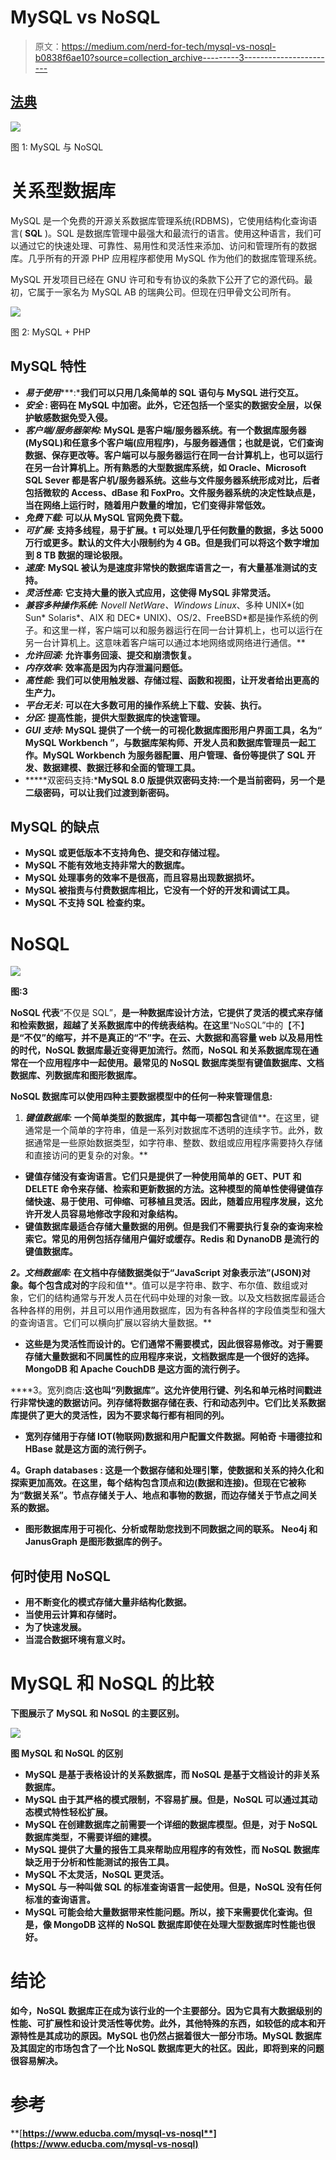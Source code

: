 # MySQL vs NoSQL

> 原文：<https://medium.com/nerd-for-tech/mysql-vs-nosql-b0838f6ae10?source=collection_archive---------3----------------------->

## [法典](http://medium.com/codex)

![](img/f7f1049eb6269d9743efb72e7a475f1f.png)

图 1: MySQL 与 NoSQL

# 关系型数据库

MySQL 是一个免费的开源关系数据库管理系统(RDBMS)，它使用结构化查询语言( **SQL** )。SQL 是数据库管理中最强大和最流行的语言。使用这种语言，我们可以通过它的快速处理、可靠性、易用性和灵活性来添加、访问和管理所有的数据库。几乎所有的开源 PHP 应用程序都使用 MySQL 作为他们的数据库管理系统。

MySQL 开发项目已经在 GNU 许可和专有协议的条款下公开了它的源代码。最初，它属于一家名为 MySQL AB 的瑞典公司。但现在归甲骨文公司所有。

![](img/486d1650fc7f8f7096080acc53c176a0.png)

图 2: MySQL + PHP

## MySQL 特性

*   ***易于使用******:***我们可以只用几条简单的 SQL 语句与 MySQL 进行交互。**
*   *****安全*** **:** 密码在 MySQL 中加密。此外，它还包括一个坚实的数据安全层，以保护敏感数据免受入侵。**
*   *****客户端/服务器架构:*** MySQL 是客户端/服务器系统。有一个数据库服务器(MySQL)和任意多个客户端(应用程序)，与服务器通信；也就是说，它们查询数据、保存更改等。客户端可以与服务器运行在同一台计算机上，也可以运行在另一台计算机上。所有熟悉的大型数据库系统，如 Oracle、Microsoft SQL Sever 都是客户机/服务器系统。这些与文件服务器系统形成对比，后者包括微软的 Access、dBase 和 FoxPro。文件服务器系统的决定性缺点是，当在网络上运行时，随着用户数量的增加，它们变得非常低效。**
*   *****免费下载:*** 可以从 MySQL 官网免费下载。**
*   *****可扩展:*** 支持多线程，易于扩展。t 可以处理几乎任何数量的数据，多达 5000 万行或更多。默认的文件大小限制约为 4 GB。但是我们可以将这个数字增加到 8 TB 数据的理论极限。**
*   *****速度:*** MySQL 被认为是速度非常快的数据库语言之一，有大量基准测试的支持。**
*   *****灵活性高:*** 它支持大量的嵌入式应用，这使得 MySQL 非常灵活。**
*   *****兼容多种操作系统:*** Novell NetWare、Windows* Linux*、多种 UNIX*(如 Sun* Solaris*、AIX 和 DEC* UNIX)、OS/2、FreeBSD*都是操作系统的例子。和这里一样，客户端可以和服务器运行在同一台计算机上，也可以运行在另一台计算机上。这意味着客户端可以通过本地网络或网络进行通信。**
*   *****允许回滚:*** 允许事务回滚、提交和崩溃恢复。**
*   *****内存效率:*** 效率高是因为内存泄漏问题低。**
*   *****高性能:*** 我们可以使用触发器、存储过程、函数和视图，让开发者给出更高的生产力。**
*   *****平台无关:*** 可以在大多数可用的操作系统上下载、安装、执行。**
*   *****分区:*** 提高性能，提供大型数据库的快速管理。**
*   *****GUI 支持:*** MySQL 提供了一个统一的可视化数据库图形用户界面工具，名为“ **MySQL Workbench** ”，与数据库架构师、开发人员和数据库管理员一起工作。MySQL Workbench 为服务器配置、用户管理、备份等提供了 SQL 开发、数据建模、数据迁移和全面的管理工具。**
*   *****双密码支持:***MySQL 8.0 版提供双密码支持:一个是当前密码，另一个是二级密码，可以让我们过渡到新密码。**

## **MySQL 的缺点**

*   **MySQL 或更低版本不支持角色、提交和存储过程。**
*   **MySQL 不能有效地支持非常大的数据库。**
*   **MySQL 处理事务的效率不是很高，而且容易出现数据损坏。**
*   **MySQL 被指责与付费数据库相比，它没有一个好的开发和调试工具。**
*   **MySQL 不支持 SQL 检查约束。**

# **NoSQL**

**![](img/f83249b3a1fe2d3b07f66edbd2b78a3e.png)**

**图:3**

**NoSQL 代表**“不仅是 SQL”，**是一种数据库设计方法，它提供了灵活的模式来存储和检索数据，超越了关系数据库中的传统表结构。在这里**“NoSQL”中的【不】**是“不仅”的缩写，并不是真正的“不”字。在云、大数据和高容量 web 以及易用性的时代，NoSQL 数据库最近变得更加流行。然而，NoSQL 和关系数据库现在通常在一个应用程序中一起使用。最常见的 NoSQL 数据库类型有键值数据库、文档数据库、列数据库和图形数据库。**

**NoSQL 数据库可以使用四种主要数据模型中的任何一种来管理信息:**

1.  *****键值数据库:*** 一个简单类型的数据库，其中每一项都包含**键值**。在这里，键通常是一个简单的字符串，值是一系列对数据库不透明的连续字节。此外，数据通常是一些原始数据类型，如字符串、整数、数组或应用程序需要持久存储和直接访问的更复杂的对象。**

*   **键值存储没有查询语言。它们只是提供了一种使用简单的 GET、PUT 和 DELETE 命令来存储、检索和更新数据的方法。这种模型的简单性使得键值存储快速、易于使用、可伸缩、可移植且灵活。因此，随着应用程序发展，这允许开发人员容易地修改字段和对象结构。**
*   **键值数据库最适合存储大量数据的用例。但是我们不需要执行复杂的查询来检索它。常见的用例包括存储用户偏好或缓存。Redis 和 DynanoDB 是流行的键值数据库。**

*****2。文档数据库:*** 在文档中存储数据类似于“JavaScript 对象表示法”(JSON)对象。每个包含成对的**字段和值**。值可以是字符串、数字、布尔值、数组或对象，它们的结构通常与开发人员在代码中处理的对象一致。以及文档数据库最适合各种各样的用例，并且可以用作通用数据库，因为有各种各样的字段值类型和强大的查询语言。它们可以横向扩展以容纳大量数据。**

*   **这些是为灵活性而设计的。它们通常不需要模式，因此很容易修改。对于需要存储大量数据和不同属性的应用程序来说，文档数据库是一个很好的选择。MongoDB 和 Apache CouchDB 是这方面的流行例子。**

****3。宽列商店:**这也叫“列数据库”。这允许使用行键、列名和单元格时间戳进行非常快速的数据访问。列存储将数据存储在表、行和动态列中。它们比关系数据库提供了更大的灵活性，因为不要求每行都有相同的列。**

*   **宽列存储用于存储 IOT(物联网)数据和用户配置文件数据。阿帕奇 **卡珊德拉**和 **HBase** 就是这方面的流行例子。**

****4。Graph databases :** 这是一个数据存储和处理引擎，使数据和关系的持久化和探索更加高效。在这里，每个结构包含**顶点**和**边**(数据和连接)。但现在它被称为“数据关系”。节点存储关于人、地点和事物的数据，而边存储关于节点之间关系的数据。**

*   **图形数据库用于可视化、分析或帮助您找到不同数据之间的联系。 **Neo4j** 和 **JanusGraph** 是图形数据库的例子。**

## **何时使用 NoSQL**

*   **用不断变化的模式存储大量非结构化数据。**
*   **当使用云计算和存储时。**
*   **为了快速发展。**
*   **当混合数据环境有意义时。**

# **MySQL 和 NoSQL 的比较**

**下图展示了 MySQL 和 NoSQL 的主要区别。**

**![](img/382532d19ff807dccb91315d9eb0b358.png)**

**图 MySQL 和 NoSQL 的区别**

*   **MySQL 是基于表格设计的关系数据库，而 NoSQL 是基于文档设计的非关系数据库。**
*   **MySQL 由于其严格的模式限制，不容易扩展。但是，NoSQL 可以通过其动态模式特性轻松扩展。**
*   **MySQL 在创建数据库之前需要一个详细的数据库模型。但是，对于 NoSQL 数据库类型，不需要详细的建模。**
*   **MySQL 提供了大量的报告工具来帮助应用程序的有效性，而 NoSQL 数据库缺乏用于分析和性能测试的报告工具。**
*   **MySQL 不太灵活，NoSQL 更灵活。**
*   **MySQL 与一种叫做 **SQL 的标准查询语言一起使用。但是，NoSQL 没有任何标准的查询语言。****
*   **MySQL 可能会给大量数据带来性能问题。所以，接下来需要优化查询。但是，像 MongoDB 这样的 NoSQL 数据库即使在处理大型数据库时性能也很好。**

# **结论**

**如今，NoSQL 数据库正在成为该行业的一个主要部分。因为它具有大数据级别的性能、可扩展性和设计灵活性等优势。此外，其他特殊的东西，如较低的成本和开源特性是其成功的原因。MySQL 也仍然占据着很大一部分市场。MySQL 数据库及其固定的市场包含了一个比 NoSQL 数据库更大的社区。因此，即将到来的问题很容易解决。**

# **参考**

**[**https://www.educba.com/mysql-vs-nosql**](https://www.educba.com/mysql-vs-nosql)**